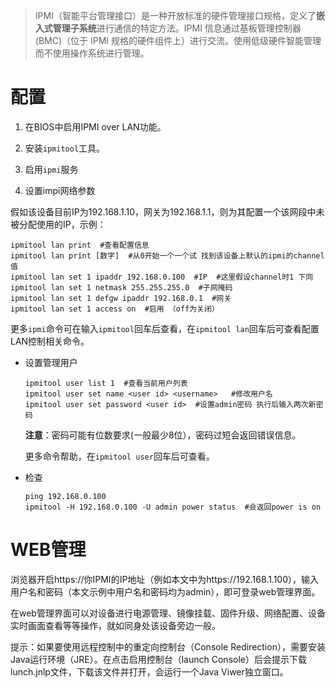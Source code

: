 > IPMI（智能平台管理接口）是一种开放标准的硬件管理接口规格，定义了**嵌入式管理子系统**进行通信的特定方法。IPMI 信息通过基板管理控制器 (BMC)（位于 IPMI 规格的硬件组件上）进行交流。使用低级硬件智能管理而不使用操作系统进行管理。



# 配置

1. 在BIOS中启用IPMI over LAN功能。

2. 安装`ipmitool`工具。

3. 启用`ipmi`服务

4. 设置impi网络参数

  假如该设备目前IP为192.168.1.10，网关为192.168.1.1，则为其配置一个该网段中未被分配使用的IP，示例：

  ```shell
  ipmitool lan print  #查看配置信息
  ipmitool lan print [数字]  #从0开始一个一个试 找到该设备上默认的ipmi的channel值
  ipmitool lan set 1 ipaddr 192.168.0.100  #IP  #这里假设channel时1 下同
  ipmitool lan set 1 netmask 255.255.255.0  #子网掩码
  ipmitool lan set 1 defgw ipaddr 192.168.0.1  #网关
  ipmitool lan set 1 access on  #启用 （off为关闭）
  ```

更多`ipmi`命令可在输入`ipmitool`回车后查看，在`ipmitool lan`回车后可查看配置LAN控制相关命令。

- 设置管理用户

  ```shell
  ipmitool user list 1  #查看当前用户列表
  ipmitool user set name <user id> <username>   #修改用户名
  ipmitool user set password <user id>  #设置admin密码 执行后输入两次新密码
  ```
  **注意**：密码可能有位数要求(一般最少8位），密码过短会返回错误信息。

  更多命令帮助，在`ipmitool user`回车后可查看。

- 检查

  ```shell
  ping 192.168.0.100
  ipmitool -H 192.168.0.100 -U admin power status  #会返回power is on
  ```

# WEB管理

浏览器开启https://你IPMI的IP地址（例如本文中为https://192.168.1.100），输入用户名和密码（本文示例中用户名和密码均为admin），即可登录web管理界面。

在web管理界面可以对设备进行电源管理、镜像挂载、固件升级、网络配置、设备实时画面查看等等操作，就如同身处该设备旁边一般。

提示：如果要使用远程控制中的重定向控制台（Console Redirection），需要安装Java运行环境（JRE）。在点击启用控制台（launch Console）后会提示下载lunch.jnlp文件，下载该文件并打开，会运行一个Java Viwer独立窗口。